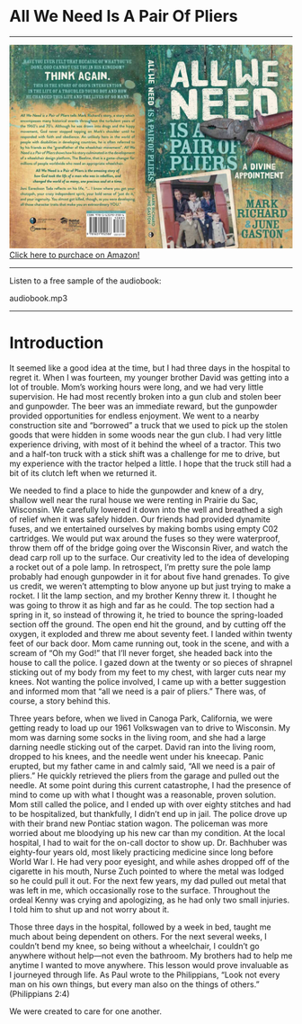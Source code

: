 <br>

# All We Need Is A Pair Of Pliers
---
[![All we need is a pair of pliers cover](pliers.jpg)
Click here to purchace on Amazon!](https://www.amazon.com/Mark-Richard/dp/1631952242)

---

Listen to a free sample of the audiobook:

audiobook.mp3

---

# Introduction

It seemed like a good idea at the time, but I had three days in the hospital to regret it. When I was fourteen, my younger brother David was getting into a lot of trouble. Mom’s working hours were long, and we had very little supervision. He had most recently broken into a gun club and stolen beer and gunpowder. The beer was an immediate reward, but the gunpowder provided opportunities for endless enjoyment. We went to a nearby construction site and “borrowed” a truck that we used to pick up the stolen goods that were hidden in some woods near the gun club. I had very little experience driving, with most of it behind the wheel of a tractor. This two and a half-ton truck with a stick shift was a challenge for me to drive, but my experience with the tractor helped a little. I hope that the truck still had a bit of its clutch left when we returned it. 


We needed to find a place to hide the gunpowder and knew of a dry, shallow well near the rural house we were renting in Prairie du Sac, Wisconsin. We carefully lowered it down into the well and breathed a sigh of relief when it was safely hidden. Our friends had provided dynamite fuses, and we entertained ourselves by making bombs using empty C02 cartridges. We would put wax around the fuses so they were waterproof, throw them off of the bridge going 
over the Wisconsin River, and watch the dead carp roll up to the surface. Our creativity led to the idea of developing a rocket out of a pole lamp. In retrospect, I’m pretty sure the pole lamp probably had enough gunpowder in it for about five hand grenades. To give us credit, we weren’t attempting to blow anyone up but just trying to make a rocket. I lit the lamp section, and my brother Kenny threw it. I thought he was going to throw it as high and far as he could. The top section had a spring in it, so instead of throwing it, he tried to bounce the spring-loaded section off the ground. The open end hit the ground, and by cutting off the oxygen, it exploded and threw me about seventy feet. I landed within twenty feet of our back door. Mom came running out, took in the scene, and with a scream of “Oh my God!” that I’ll never forget, she headed back into the house to call the police. I gazed down at the twenty or so pieces of shrapnel sticking out of my body from my feet to my chest, with larger cuts near my knees. Not wanting the police involved, I came up with a better suggestion and informed mom that “all we need is a pair of pliers.” There was, of course, a story behind this. 


Three years before, when we lived in Canoga Park, California, we were getting ready to load up our 1961 Volkswagen van to drive to Wisconsin. My mom was darning some socks in the living room, and she had a large darning needle sticking out of the carpet. David ran into the living room, dropped to his knees, and the needle went under his kneecap. Panic erupted, but my father came in and calmly said, “All we need is a pair of pliers.” He quickly retrieved the pliers from the garage and pulled out the needle. At some point during this current catastrophe, I had the presence of mind to come up with what I thought was a reasonable, proven solution. 
Mom still called the police, and I ended up with over eighty stitches and had to be hospitalized, but thankfully, I didn’t end up in jail. The police drove up with their brand new Pontiac station wagon. The policeman was more worried about me bloodying up his new car than my condition. At the local hospital, I had to wait for the on-call doctor to show up. Dr. Bachhuber was eighty-four years old, most likely practicing medicine since long before World War I. He had very poor eyesight, and while ashes dropped off of the cigarette in his mouth, Nurse Zuch pointed to where the metal was lodged so he could pull it out. For the next few years, my dad pulled out metal that was left in me, which occasionally rose to the surface. Throughout the ordeal Kenny was crying and apologizing, as he had only two small injuries. I told him to shut up and not worry about it. 


Those three days in the hospital, followed by a week in bed, taught me much about being dependent on others. For the next several weeks, I couldn’t bend my knee, so being without a wheelchair, I couldn’t go anywhere without help—not even the bathroom. My brothers had to help me anytime I wanted to move anywhere. This lesson would prove invaluable as I journeyed through life. As Paul wrote to the Philippians, “Look not every man on his own things, but every man also on the things of others.” (Philippians 2:4)

We were created to care for one another.   